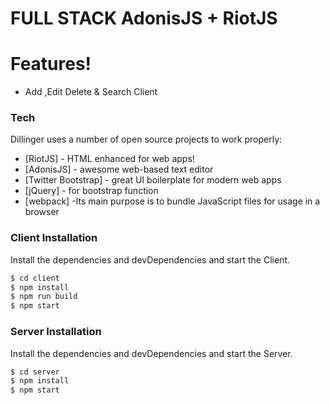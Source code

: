 # FULL STACK AdonisJS + RiotJS
# Features!

  - Add ,Edit Delete & Search Client

### Tech

Dillinger uses a number of open source projects to work properly:

* [RiotJS] - HTML enhanced for web apps!
* [AdonisJS] - awesome web-based text editor
* [Twitter Bootstrap] - great UI boilerplate for modern web apps
* [jQuery] - for bootstrap function
* [webpack] -Its main purpose is to bundle JavaScript files for usage in a browser

### Client Installation
Install the dependencies and devDependencies and start the Client.

```sh
$ cd client
$ npm install
$ npm run build
$ npm start
```

### Server Installation
Install the dependencies and devDependencies and start the Server.

```sh
$ cd server
$ npm install
$ npm start
```
